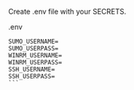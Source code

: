 Create .env file with your SECRETS.

.env
````
SUMO_USERNAME=
SUMO_USERPASS=
WINRM_USERNAME=
WINRM_USERPASS=
SSH_USERNAME=
SSH_USERPASS=
```
